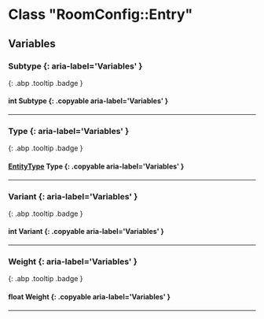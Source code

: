 # Class "RoomConfig::Entry"
## Variables
### Subtype {: aria-label='Variables' }
[ ](#){: .abp .tooltip .badge }
#### int Subtype  {: .copyable aria-label='Variables' }

___ 
### Type {: aria-label='Variables' }
[ ](#){: .abp .tooltip .badge }
#### [EntityType](../enums/EntityType) Type  {: .copyable aria-label='Variables' }

___ 
### Variant {: aria-label='Variables' }
[ ](#){: .abp .tooltip .badge }
#### int Variant  {: .copyable aria-label='Variables' }

___ 
### Weight {: aria-label='Variables' }
[ ](#){: .abp .tooltip .badge }
#### float Weight  {: .copyable aria-label='Variables' }

___ 
